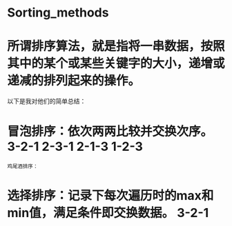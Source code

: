 # Sorting_methods

# 所谓排序算法，就是指将一串数据，按照其中的某个或某些关键字的大小，递增或递减的排列起来的操作。

以下是我对他们的简单总结：
# 冒泡排序：依次两两比较并交换次序。 3-2-1  2-3-1  2-1-3  1-2-3 
    鸡尾酒排序：
# 选择排序：记录下每次遍历时的max和min值，满足条件即交换数据。 3-2-1 
